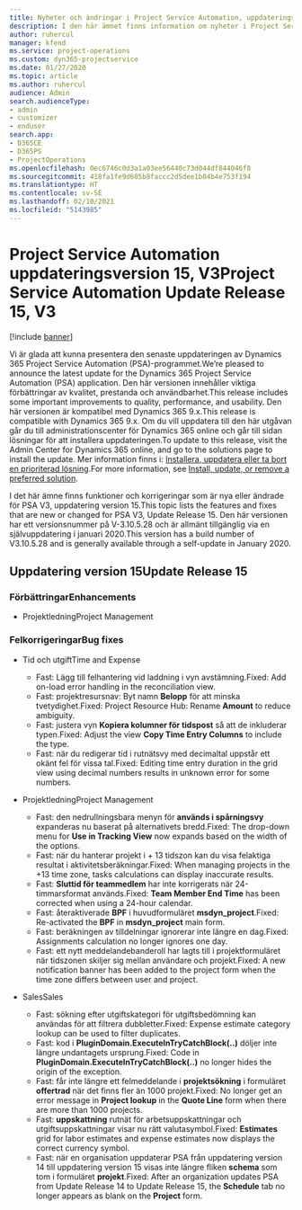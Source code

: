 ```yaml
---
title: Nyheter och ändringar i Project Service Automation, uppdateringsversion 15, version 3
description: I den här ämnet finns information om nyheter i Project Service Automation uppdatering version 15, V3.
author: ruhercul
manager: kfend
ms.service: project-operations
ms.custom: dyn365-projectservice
ms.date: 01/27/2020
ms.topic: article
ms.author: ruhercul
audience: Admin
search.audienceType:
- admin
- customizer
- enduser
search.app:
- D365CE
- D365PS
- ProjectOperations
ms.openlocfilehash: 0ec6746c0d3a1a03ee56440c73d044df844046f8
ms.sourcegitcommit: 418fa1fe9d605b8faccc2d5dee1b04b4e753f194
ms.translationtype: HT
ms.contentlocale: sv-SE
ms.lasthandoff: 02/10/2021
ms.locfileid: "5143985"
---
```

# <a name="project-service-automation-update-release-15-v3"></a><span data-ttu-id="8c655-103">Project Service Automation uppdateringsversion 15, V3</span><span class="sxs-lookup"><span data-stu-id="8c655-103">Project Service Automation Update Release 15, V3</span></span>

[!include [banner](../includes/psa-now-project-operations.md)]

<span data-ttu-id="8c655-104">Vi är glada att kunna presentera den senaste uppdateringen av Dynamics 365 Project Service Automation (PSA)-programmet.</span><span class="sxs-lookup"><span data-stu-id="8c655-104">We’re pleased to announce the latest update for the Dynamics 365 Project Service Automation (PSA) application.</span></span> <span data-ttu-id="8c655-105">Den här versionen innehåller viktiga förbättringar av kvalitet, prestanda och användbarhet.</span><span class="sxs-lookup"><span data-stu-id="8c655-105">This release includes some important improvements to quality, performance, and usability.</span></span> <span data-ttu-id="8c655-106">Den här versionen är kompatibel med Dynamics 365 9.x.</span><span class="sxs-lookup"><span data-stu-id="8c655-106">This release is compatible with Dynamics 365 9.x.</span></span> <span data-ttu-id="8c655-107">Om du vill uppdatera till den här utgåvan går du till administrationscenter för Dynamics 365 online och går till sidan lösningar för att installera uppdateringen.</span><span class="sxs-lookup"><span data-stu-id="8c655-107">To update to this release, visit the Admin Center for Dynamics 365 online, and go to the solutions page to install the update.</span></span> <span data-ttu-id="8c655-108">Mer information finns i: [Installera, uppdatera eller ta bort en prioriterad lösning](https://docs.microsoft.com/power-platform/admin/install-remove-preferred-solution).</span><span class="sxs-lookup"><span data-stu-id="8c655-108">For more information, see [Install, update, or remove a preferred solution](https://docs.microsoft.com/power-platform/admin/install-remove-preferred-solution).</span></span>

<span data-ttu-id="8c655-109">I det här ämne finns funktioner och korrigeringar som är nya eller ändrade för PSA V3, uppdatering version 15.</span><span class="sxs-lookup"><span data-stu-id="8c655-109">This topic lists the features and fixes that are new or changed for PSA V3, Update Release 15.</span></span> <span data-ttu-id="8c655-110">Den här versionen har ett versionsnummer på V-3.10.5.28 och är allmänt tillgänglig via en självuppdatering i januari 2020.</span><span class="sxs-lookup"><span data-stu-id="8c655-110">This version has a build number of V3.10.5.28 and is generally available through a self-update in January 2020.</span></span>

## <a name="update-release-15"></a><span data-ttu-id="8c655-111">Uppdatering version 15</span><span class="sxs-lookup"><span data-stu-id="8c655-111">Update Release 15</span></span> 

### <a name="enhancements"></a><span data-ttu-id="8c655-112">Förbättringar</span><span class="sxs-lookup"><span data-stu-id="8c655-112">Enhancements</span></span>

- <span data-ttu-id="8c655-113">Projektledning</span><span class="sxs-lookup"><span data-stu-id="8c655-113">Project Management</span></span>

### <a name="bug-fixes"></a><span data-ttu-id="8c655-114">Felkorrigeringar</span><span class="sxs-lookup"><span data-stu-id="8c655-114">Bug fixes</span></span>

- <span data-ttu-id="8c655-115">Tid och utgift</span><span class="sxs-lookup"><span data-stu-id="8c655-115">Time and Expense</span></span>

  - <span data-ttu-id="8c655-116">Fast: Lägg till felhantering vid laddning i vyn avstämning.</span><span class="sxs-lookup"><span data-stu-id="8c655-116">Fixed: Add on-load error handling in the reconciliation view.</span></span>
  - <span data-ttu-id="8c655-117">Fast: projektresursnav: Byt namn **Belopp** för att minska tvetydighet.</span><span class="sxs-lookup"><span data-stu-id="8c655-117">Fixed: Project Resource Hub: Rename **Amount** to reduce ambiguity.</span></span>
  - <span data-ttu-id="8c655-118">Fast: justera vyn **Kopiera kolumner för tidspost** så att de inkluderar typen.</span><span class="sxs-lookup"><span data-stu-id="8c655-118">Fixed: Adjust the view **Copy Time Entry Columns** to include the type.</span></span>
  - <span data-ttu-id="8c655-119">Fast: när du redigerar tid i rutnätsvy med decimaltal uppstår ett okänt fel för vissa tal.</span><span class="sxs-lookup"><span data-stu-id="8c655-119">Fixed: Editing time entry duration in the grid view using decimal numbers results in unknown error for some numbers.</span></span>

- <span data-ttu-id="8c655-120">Projektledning</span><span class="sxs-lookup"><span data-stu-id="8c655-120">Project Management</span></span>

  - <span data-ttu-id="8c655-121">Fast: den nedrullningsbara menyn för **används i spårningsvy** expanderas nu baserat på alternativets bredd.</span><span class="sxs-lookup"><span data-stu-id="8c655-121">Fixed: The drop-down menu for **Use in Tracking View** now expands based on the width of the options.</span></span>
  - <span data-ttu-id="8c655-122">Fast: när du hanterar projekt i + 13 tidszon kan du visa felaktiga resultat i aktivitetsberäkningar.</span><span class="sxs-lookup"><span data-stu-id="8c655-122">Fixed: When managing projects in the +13 time zone, tasks calculations can display inaccurate results.</span></span>
  - <span data-ttu-id="8c655-123">Fast: **Sluttid för teammedlem** har inte korrigerats när 24-timmarsformat används.</span><span class="sxs-lookup"><span data-stu-id="8c655-123">Fixed: **Team Member End Time** has been corrected when using a 24-hour calendar.</span></span>
  - <span data-ttu-id="8c655-124">Fast: återaktiverade **BPF** i huvudformuläret **msdyn_project**.</span><span class="sxs-lookup"><span data-stu-id="8c655-124">Fixed: Re-activated the **BPF** in **msdyn_project** main form.</span></span>
  - <span data-ttu-id="8c655-125">Fast: beräkningen av tilldelningar ignorerar inte längre en dag.</span><span class="sxs-lookup"><span data-stu-id="8c655-125">Fixed: Assignments calculation no longer ignores one day.</span></span>
  - <span data-ttu-id="8c655-126">Fast: ett nytt meddelandebanderoll har lagts till i projektformuläret när tidszonen skiljer sig mellan användare och projekt.</span><span class="sxs-lookup"><span data-stu-id="8c655-126">Fixed: A new notification banner has been added to the project form when the time zone differs between user and project.</span></span>

- <span data-ttu-id="8c655-127">Sales</span><span class="sxs-lookup"><span data-stu-id="8c655-127">Sales</span></span>

  - <span data-ttu-id="8c655-128">Fast: sökning efter utgiftskategori för utgiftsbedömning kan användas för att filtrera dubbletter.</span><span class="sxs-lookup"><span data-stu-id="8c655-128">Fixed: Expense estimate category lookup can be used to filter duplicates.</span></span>
  - <span data-ttu-id="8c655-129">Fast: kod i **PluginDomain.ExecuteInTryCatchBlock(..)** döljer inte längre undantagets ursprung.</span><span class="sxs-lookup"><span data-stu-id="8c655-129">Fixed: Code in **PluginDomain.ExecuteInTryCatchBlock(..)** no longer hides the origin of the exception.</span></span>
  - <span data-ttu-id="8c655-130">Fast: får inte längre ett felmeddelande i **projektsökning** i formuläret **offertrad** när det finns fler än 1000 projekt.</span><span class="sxs-lookup"><span data-stu-id="8c655-130">Fixed: No longer get an error message in **Project lookup** in the **Quote Line** form when there are more than 1000 projects.</span></span>
  - <span data-ttu-id="8c655-131">Fast: **uppskattning** rutnät för arbetsuppskattningar och utgiftsuppskattningar visar nu rätt valutasymbol.</span><span class="sxs-lookup"><span data-stu-id="8c655-131">Fixed: **Estimates** grid for labor estimates and expense estimates now displays the correct currency symbol.</span></span>
  - <span data-ttu-id="8c655-132">Fast: när en organisation uppdaterar PSA från uppdatering version 14 till uppdatering version 15 visas inte längre fliken **schema** som tom i formuläret **projekt**.</span><span class="sxs-lookup"><span data-stu-id="8c655-132">Fixed: After an organization updates PSA from Update Release 14 to Update Release 15, the **Schedule** tab no longer appears as blank on the **Project** form.</span></span>
